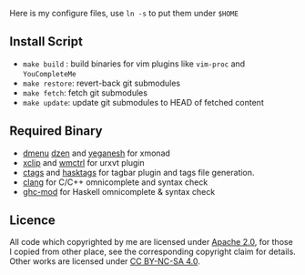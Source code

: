 
Here is my configure files, use `ln -s` to put them under `$HOME`

Install Script
--------------

* `make build` : build binaries for vim plugins like `vim-proc` and
  `YouCompleteMe`
* `make restore`: revert-back git submodules
* `make fetch`: fetch git submodules
* `make update`: update git submodules to HEAD of fetched content

Required Binary
---------------

* [dmenu](http://tools.suckless.org/dmenu/) [dzen](https://sites.google.com/site/gotmor/dzen) and 
  [yeganesh](http://dmwit.com/yeganesh/) for xmonad
* [xclip](http://sourceforge.net/projects/xclip/) and [wmctrl](http://tomas.styblo.name/wmctrl/) for urxvt plugin
* [ctags](http://ctags.sourceforge.net/) and [hasktags](https://github.com/chrisdone/hasktags)
  for tagbar plugin and tags file generation.
* [clang](http://clang.llvm.org/) for C/C++ omnicomplete and syntax check
* [ghc-mod](http://www.mew.org/~kazu/proj/ghc-mod/en/) for Haskell omnicomplete & syntax check

Licence
-------

All code which copyrighted by me are licensed under [Apache 2.0](http://www.apache.org/licenses/LICENSE-2.0),
for those I copied from other place, see the corresponding copyright claim for details.
Other works are licensed under [CC BY-NC-SA 4.0](http://creativecommons.org/licenses/by-nc-sa/4.0/).
